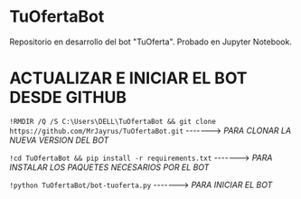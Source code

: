 # TuOfertaBot
Repositorio en desarrollo del bot "TuOferta". Probado en Jupyter Notebook.

# ACTUALIZAR E INICIAR EL BOT DESDE GITHUB

`!RMDIR /Q /S C:\Users\DELL\TuOfertaBot && git clone https://github.com/MrJayrus/TuOfertaBot.git`    ------->   *PARA CLONAR LA NUEVA VERSION DEL BOT*

`!cd TuOfertaBot && pip install -r requirements.txt`   ------->     *PARA INSTALAR LOS PAQUETES NECESARIOS POR EL BOT*

`!python TuOfertaBot/bot-tuoferta.py`    ------->    *PARA INICIAR EL BOT*
